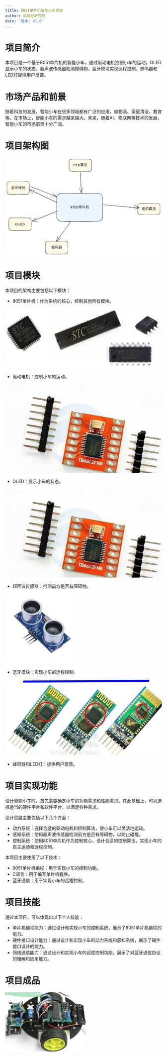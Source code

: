 ```yaml
---
title: 8051单片机智能小车项目
author: 尚硅谷研究院
date: '版本: V1.0'
...
```


# 项目简介

本项目是一个基于8051单片机的智能小车，通过驱动电机控制小车的运动，OLED显示小车的状态，超声波传感器检测障碍物，蓝牙模块实现远程控制，蜂鸣器和LED灯提供用户反馈。

# 市场产品和前景

随着科技的发展，智能小车在很多领域都有广泛的应用，如物流、家庭清洁、教育等。在市场上，智能小车的需求越来越大。未来，随着AI、物联网等技术的发展，智能小车的市场前景十分广阔。

# 项目架构图

![](images/arch.png)

# 项目模块

本项目的架构主要包括以下模块：

- 8051单片机：作为系统的核心，控制其他所有模块。

![](images/8051.png)

- 驱动电机：控制小车的运动。

![](images/motor.png)

- OLED：显示小车的状态。

![](images/motor.png)

- 超声波传感器：检测前方是否有障碍物。

![](images/supersensor.jpeg)

- 蓝牙模块：实现小车的远程控制。

![](images/bluetooth.png)

- 蜂鸣器和LED灯：提供用户反馈。

# 项目实现功能

设计智能小车时，首先需要确定小车的功能需求和性能需求。在此基础上，可以选择适当的硬件平台和软件平台，以满足各种需求。

设计思路主要包括以下几个方面：

- 动力系统：选择合适的驱动电机和控制算法，使小车可以灵活地运动。
- 感知系统：使用超声波传感器检测前方是否有障碍物，以防止碰撞。
- 控制系统：使用8051单片机作为控制核心，设计合适的控制算法，实现小车的自主运动和远程控制。

本项目主要使用了以下技术：

- 8051单片机编程：用于实现小车的控制功能。
- C语言：用于编写单片机程序。
- 蓝牙通信：用于实现小车的远程控制。

# 项目技能

通过本项目，可以体现出以下个人技能：

- 单片机编程能力：通过设计和实现小车的控制系统，展示了8051单片机编程的能力。
- 硬件接口设计能力：通过设计和实现小车的动力系统和感知系统，展示了硬件接口设计的能力。
- 网络通信能力：通过设计和实现小车的远程控制功能，展示了对蓝牙通信协议的理解和应用能力。

# 项目成品

![](images/demo.jpeg)